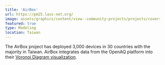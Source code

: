 ```yaml
---
title: 'AirBox'
url: https://pm25.lass-net.org/
image: assets/graphics/content/view--community-projects/projects/covers/lass.jpg
featured: true
type: Modeling
location: Taiwan
---
```


The AirBox project has deployed 3,000 devices in 30 countries with the majority in Taiwan. AirBox integrates data from the OpenAQ platform into their [Voronoi Diagram visualization](https://pm25.lass-net.org/GIS/voronoi/).
